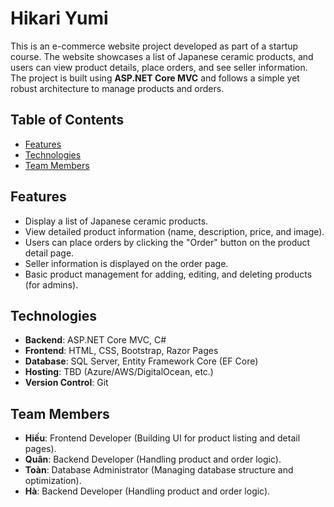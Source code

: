 # Hikari Yumi

This is an e-commerce website project developed as part of a startup course. The website showcases a list of Japanese ceramic products, and users can view product details, place orders, and see seller information. The project is built using **ASP.NET Core MVC** and follows a simple yet robust architecture to manage products and orders.

## Table of Contents
- [Features](#features)
- [Technologies](#technologies)
- [Team Members](#team-members)

## Features
- Display a list of Japanese ceramic products.
- View detailed product information (name, description, price, and image).
- Users can place orders by clicking the "Order" button on the product detail page.
- Seller information is displayed on the order page.
- Basic product management for adding, editing, and deleting products (for admins).

## Technologies
- **Backend**: ASP.NET Core MVC, C#
- **Frontend**: HTML, CSS, Bootstrap, Razor Pages
- **Database**: SQL Server, Entity Framework Core (EF Core)
- **Hosting**: TBD (Azure/AWS/DigitalOcean, etc.)
- **Version Control**: Git

## Team Members

- **Hiếu**: Frontend Developer (Building UI for product listing and detail pages).
- **Quân**: Backend Developer (Handling product and order logic).
- **Toàn**: Database Administrator (Managing database structure and optimization).
- **Hà**: Backend Developer (Handling product and order logic).
